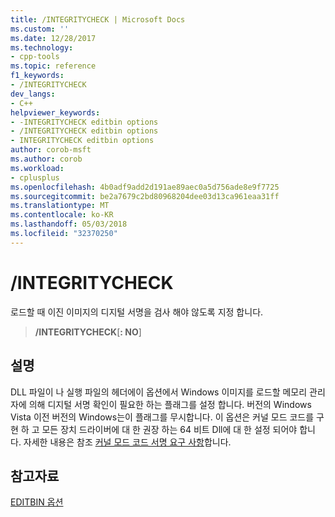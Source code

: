 ```yaml
---
title: /INTEGRITYCHECK | Microsoft Docs
ms.custom: ''
ms.date: 12/28/2017
ms.technology:
- cpp-tools
ms.topic: reference
f1_keywords:
- /INTEGRITYCHECK
dev_langs:
- C++
helpviewer_keywords:
- -INTEGRITYCHECK editbin options
- /INTEGRITYCHECK editbin options
- INTEGRITYCHECK editbin options
author: corob-msft
ms.author: corob
ms.workload:
- cplusplus
ms.openlocfilehash: 4b0adf9add2d191ae89aec0a5d756ade8e9f7725
ms.sourcegitcommit: be2a7679c2bd80968204dee03d13ca961eaa31ff
ms.translationtype: MT
ms.contentlocale: ko-KR
ms.lasthandoff: 05/03/2018
ms.locfileid: "32370250"
---
```

# <a name="integritycheck"></a>/INTEGRITYCHECK

로드할 때 이진 이미지의 디지털 서명을 검사 해야 않도록 지정 합니다.

> **/INTEGRITYCHECK**[**: NO**]

## <a name="remarks"></a>설명

DLL 파일이 나 실행 파일의 헤더에이 옵션에서 Windows 이미지를 로드할 메모리 관리자에 의해 디지털 서명 확인이 필요한 하는 플래그를 설정 합니다. 버전의 Windows Vista 이전 버전의 Windows는이 플래그를 무시합니다. 이 옵션은 커널 모드 코드를 구현 하 고 모든 장치 드라이버에 대 한 권장 하는 64 비트 Dll에 대 한 설정 되어야 합니다. 자세한 내용은 참조 [커널 모드 코드 서명 요구 사항](/windows-hardware/drivers/install/kernel-mode-code-signing-requirements--windows-vista-and-later-)합니다.

## <a name="see-also"></a>참고자료

[EDITBIN 옵션](../../build/reference/editbin-options.md)  

